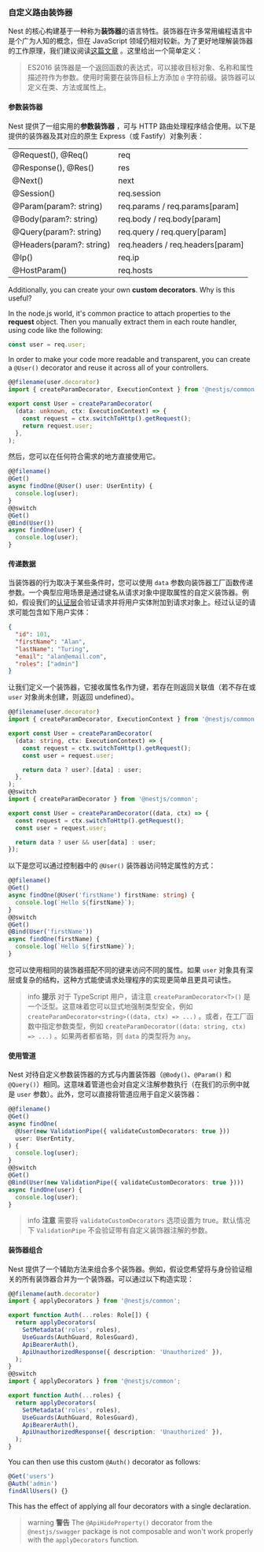 ### 自定义路由装饰器

Nest 的核心构建基于一种称为**装饰器**的语言特性。装饰器在许多常用编程语言中是个广为人知的概念，但在 JavaScript 领域仍相对较新。为了更好地理解装饰器的工作原理，我们建议阅读[这篇文章](https://medium.com/google-developers/exploring-es7-decorators-76ecb65fb841) 。这里给出一个简单定义：

> ES2016 装饰器是一个返回函数的表达式，可以接收目标对象、名称和属性描述符作为参数。使用时需要在装饰目标上方添加 `@` 字符前缀。装饰器可以定义在类、方法或属性上。

#### 参数装饰器

Nest 提供了一组实用的**参数装饰器** ，可与 HTTP 路由处理程序结合使用。以下是提供的装饰器及其对应的原生 Express（或 Fastify）对象列表：

<table data-immersive-translate-walked="36a50866-3077-48a0-a000-9ee5221b57c9"><tbody data-immersive-translate-walked="36a50866-3077-48a0-a000-9ee5221b57c9"><tr data-immersive-translate-walked="36a50866-3077-48a0-a000-9ee5221b57c9"><td data-immersive-translate-walked="36a50866-3077-48a0-a000-9ee5221b57c9">@Request(), @Req()</td><td data-immersive-translate-walked="36a50866-3077-48a0-a000-9ee5221b57c9">req</td></tr><tr data-immersive-translate-walked="36a50866-3077-48a0-a000-9ee5221b57c9"><td data-immersive-translate-walked="36a50866-3077-48a0-a000-9ee5221b57c9">@Response(), @Res()</td><td data-immersive-translate-walked="36a50866-3077-48a0-a000-9ee5221b57c9">res</td></tr><tr data-immersive-translate-walked="36a50866-3077-48a0-a000-9ee5221b57c9"><td data-immersive-translate-walked="36a50866-3077-48a0-a000-9ee5221b57c9">@Next()</td><td data-immersive-translate-walked="36a50866-3077-48a0-a000-9ee5221b57c9">next</td></tr><tr data-immersive-translate-walked="36a50866-3077-48a0-a000-9ee5221b57c9"><td data-immersive-translate-walked="36a50866-3077-48a0-a000-9ee5221b57c9">@Session()</td><td data-immersive-translate-walked="36a50866-3077-48a0-a000-9ee5221b57c9">req.session</td></tr><tr data-immersive-translate-walked="36a50866-3077-48a0-a000-9ee5221b57c9"><td data-immersive-translate-walked="36a50866-3077-48a0-a000-9ee5221b57c9">@Param(param?: string)</td><td data-immersive-translate-walked="36a50866-3077-48a0-a000-9ee5221b57c9" data-immersive-translate-paragraph="1">req.params / req.params[param]</td></tr><tr data-immersive-translate-walked="36a50866-3077-48a0-a000-9ee5221b57c9"><td data-immersive-translate-walked="36a50866-3077-48a0-a000-9ee5221b57c9">@Body(param?: string)</td><td data-immersive-translate-walked="36a50866-3077-48a0-a000-9ee5221b57c9" data-immersive-translate-paragraph="1">req.body / req.body[param]</td></tr><tr data-immersive-translate-walked="36a50866-3077-48a0-a000-9ee5221b57c9"><td data-immersive-translate-walked="36a50866-3077-48a0-a000-9ee5221b57c9">@Query(param?: string)</td><td data-immersive-translate-walked="36a50866-3077-48a0-a000-9ee5221b57c9" data-immersive-translate-paragraph="1">req.query / req.query[param]</td></tr><tr data-immersive-translate-walked="36a50866-3077-48a0-a000-9ee5221b57c9"><td data-immersive-translate-walked="36a50866-3077-48a0-a000-9ee5221b57c9">@Headers(param?: string)</td><td data-immersive-translate-walked="36a50866-3077-48a0-a000-9ee5221b57c9" data-immersive-translate-paragraph="1">req.headers / req.headers[param]</td></tr><tr data-immersive-translate-walked="36a50866-3077-48a0-a000-9ee5221b57c9"><td data-immersive-translate-walked="36a50866-3077-48a0-a000-9ee5221b57c9">@Ip()</td><td data-immersive-translate-walked="36a50866-3077-48a0-a000-9ee5221b57c9">req.ip</td></tr><tr data-immersive-translate-walked="36a50866-3077-48a0-a000-9ee5221b57c9"><td data-immersive-translate-walked="36a50866-3077-48a0-a000-9ee5221b57c9">@HostParam()</td><td data-immersive-translate-walked="36a50866-3077-48a0-a000-9ee5221b57c9">req.hosts</td></tr></tbody></table>

Additionally, you can create your own **custom decorators**. Why is this useful?

In the node.js world, it's common practice to attach properties to the **request** object. Then you manually extract them in each route handler, using code like the following:

```typescript
const user = req.user;
```

In order to make your code more readable and transparent, you can create a `@User()` decorator and reuse it across all of your controllers.

```typescript
@@filename(user.decorator)
import { createParamDecorator, ExecutionContext } from '@nestjs/common';

export const User = createParamDecorator(
  (data: unknown, ctx: ExecutionContext) => {
    const request = ctx.switchToHttp().getRequest();
    return request.user;
  },
);
```

然后，您可以在任何符合需求的地方直接使用它。

```typescript
@@filename()
@Get()
async findOne(@User() user: UserEntity) {
  console.log(user);
}
@@switch
@Get()
@Bind(User())
async findOne(user) {
  console.log(user);
}
```

#### 传递数据

当装饰器的行为取决于某些条件时，您可以使用 `data` 参数向装饰器工厂函数传递参数。一个典型应用场景是通过键名从请求对象中提取属性的自定义装饰器。例如，假设我们的[认证层](techniques/authentication#implementing-passport-strategies)会验证请求并将用户实体附加到请求对象上。经过认证的请求可能包含如下用户实体：

```json
{
  "id": 101,
  "firstName": "Alan",
  "lastName": "Turing",
  "email": "alan@email.com",
  "roles": ["admin"]
}
```

让我们定义一个装饰器，它接收属性名作为键，若存在则返回关联值（若不存在或 `user` 对象尚未创建，则返回 undefined）。

```typescript
@@filename(user.decorator)
import { createParamDecorator, ExecutionContext } from '@nestjs/common';

export const User = createParamDecorator(
  (data: string, ctx: ExecutionContext) => {
    const request = ctx.switchToHttp().getRequest();
    const user = request.user;

    return data ? user?.[data] : user;
  },
);
@@switch
import { createParamDecorator } from '@nestjs/common';

export const User = createParamDecorator((data, ctx) => {
  const request = ctx.switchToHttp().getRequest();
  const user = request.user;

  return data ? user && user[data] : user;
});
```

以下是您可以通过控制器中的 `@User()` 装饰器访问特定属性的方式：

```typescript
@@filename()
@Get()
async findOne(@User('firstName') firstName: string) {
  console.log(`Hello ${firstName}`);
}
@@switch
@Get()
@Bind(User('firstName'))
async findOne(firstName) {
  console.log(`Hello ${firstName}`);
}
```

您可以使用相同的装饰器搭配不同的键来访问不同的属性。如果 `user` 对象具有深层或复杂的结构，这种方式能使请求处理程序的实现更简单且更具可读性。

> info **提示** 对于 TypeScript 用户，请注意 `createParamDecorator<T>()` 是一个泛型。这意味着您可以显式地强制类型安全，例如 `createParamDecorator<string>((data, ctx) => ...)` 。或者，在工厂函数中指定参数类型，例如 `createParamDecorator((data: string, ctx) => ...)` 。如果两者都省略，则 `data` 的类型将为 `any`。

#### 使用管道

Nest 对待自定义参数装饰器的方式与内置装饰器（`@Body()`、`@Param()` 和 `@Query()`）相同。这意味着管道也会对自定义注解参数执行（在我们的示例中就是 `user` 参数）。此外，您可以直接将管道应用于自定义装饰器：

```typescript
@@filename()
@Get()
async findOne(
  @User(new ValidationPipe({ validateCustomDecorators: true }))
  user: UserEntity,
) {
  console.log(user);
}
@@switch
@Get()
@Bind(User(new ValidationPipe({ validateCustomDecorators: true })))
async findOne(user) {
  console.log(user);
}
```

> info **注意** 需要将 `validateCustomDecorators` 选项设置为 true。默认情况下 `ValidationPipe` 不会验证带有自定义装饰器注解的参数。

#### 装饰器组合

Nest 提供了一个辅助方法来组合多个装饰器。例如，假设您希望将与身份验证相关的所有装饰器合并为一个装饰器。可以通过以下构造实现：

```typescript
@@filename(auth.decorator)
import { applyDecorators } from '@nestjs/common';

export function Auth(...roles: Role[]) {
  return applyDecorators(
    SetMetadata('roles', roles),
    UseGuards(AuthGuard, RolesGuard),
    ApiBearerAuth(),
    ApiUnauthorizedResponse({ description: 'Unauthorized' }),
  );
}
@@switch
import { applyDecorators } from '@nestjs/common';

export function Auth(...roles) {
  return applyDecorators(
    SetMetadata('roles', roles),
    UseGuards(AuthGuard, RolesGuard),
    ApiBearerAuth(),
    ApiUnauthorizedResponse({ description: 'Unauthorized' }),
  );
}
```

You can then use this custom `@Auth()` decorator as follows:

```typescript
@Get('users')
@Auth('admin')
findAllUsers() {}
```

This has the effect of applying all four decorators with a single declaration.

> warning **警告** The `@ApiHideProperty()` decorator from the `@nestjs/swagger` package is not composable and won't work properly with the `applyDecorators` function.
